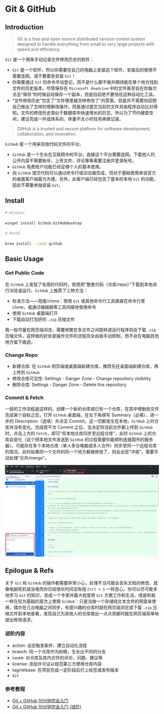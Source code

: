 # Git & GitHub

## Introduction

> Git is a free and open source distributed version control system designed to handle everything from small to very large projects with speed and efficiency.

`Git` 是一个用来手动记录文件修改历史的软件：

- `Git` 是一个软件，所以你需要在自己的电脑上安装这个软件，安装后的使用不需要连网。请不要着急安装 `Git`！
- 你需要通过 `Git` 的命令手动登记，而不是什么都不做并期待能在某个地方找到文件的历史版本。尽管保存在 `Microsoft Onedrive` 中的文件甚至会在你每次点击“保存”的时候自动保存一个副本，但是目前绝不要信任这种自动化工具。
- “文件修改历史”包含了“文件哪里被怎样修改了”的答案，但是并不需要你回想自己做出了怎样的增删改操作，而是通过提交当前的文件并由程序自动比对得知。文件的修改历史类似于数据库中快速增长的日志，所以为了节约硬盘空间，建议完成一件成体系的、体量不太小的任务再做记录。

> GitHub is a trusted and secure platform for software development, collaboration, and innovation.

`GitHub` 是一个用来存放代码文件的平台。

- `GitHub` 是一个生长在互联网中的平台，连接这个平台需要连网。下载他人的公开内容不需要账号，上传文件、评论等等需要注册并登录账号。
- `GitHub` 免费账户功能已经足够个人的基本使用。
- 向 `GitHub` 提交代码可以通过命令行或浏览器完成，但对于基础使用来说官方的桌面客户端最为方便。另外，此客户端已经包含了基本的本地 `Git` 的功能，因此不需要单独安装 `Git`。

## Install

```sh
# Windows

winget install GitHub.GitHubDesktop

# MacOS

brew install --cask github
```

## Basic Usage

### Get Public Code

在 `GitHub` 上发现了有用的代码时，若想把“整套代码（仓库/repo）”下载到本地进行浏览或运行，`GitHub` 上推荐了三种方法：

- 标准方法——克隆/clone：使用 `Git` 或其他命令行工具直接在命令行里 clone，或通过编辑器等工具间接地使用命令
- 使用 `GitHub` 桌面端打开
- 下载自动打包好的 `.zip` 压缩文件

我一般尽量在网页端浏览，需要频繁在多文件之间跳转或运行程序则会下载 `.zip` 压缩文件。这样做的好处是操作文件的流程完全由我手动控制，而不会在电脑其他地方留下痕迹。

### Change Repo

- 新建仓库: 在 `GitHub` 网页端或桌面端新建仓库，推荐先在桌面端新建仓库，再上传到 `GitHub`
- 修改仓库可见性: Settings - Danger Zone - Change repository visibility
- 删除仓库: Settings - Danger Zone - Delete this repository

### Commit & Fetch

一般的工作流程是这样的。创建一个新的仓库或已有一个仓库，在其中增删改文件完成某个目标之后，打开 `GitHub` 桌面端，在左下角填写 Summary（必填）、进一步的 Description（选填）并点击 Commit。这一切都发生在本地，`GitHub` 上的仓库并没有变化。完成若干次 Commit 之后，当决定将当前文件都上传到 `GitHub` 时，点击上方的 `Fetch`，即可“将本地仓库同步至远程仓库”，此时 `GitHub` 上的仓库会变化（这个把本地文件发送到 `GitHub` 的过程需要你能顺利连接国外的服务器）。可能存在多个本地仓库（单人多台电脑或多人合作）同步至同一个远程仓库的情况，此时如果同一个文件的同一个地方都被修改了，则会出现“冲突”，需要手动处理“合并/merge”。

![Commit & Fetch](../images/Git%20&%20GitHub.png)

## Epilogue & Refs

关于 `Git` 和 `GitHub` 的操作都需要非常小心，处理不当可能会丢失文档的修改，就像电脑死机或没电而你已经很长时间没有按 `Ctrl + S` 一样恶心。你可以尽可能多地学习 `Git` 的知识，变成一个专家并最大程度用 `Git` 方便工作和生活，或是和我一样在较为基础的层次上使用 `GitHub`：只是当做一个存储纯文本文件的网盘来使用，偶尔在几台电脑之间同步，有感兴趣的仓库时就在网页端浏览或下载 `.zip` 压缩文件到本地查看，发现自己为其他人的仓库做出一点点贡献时就在网页端简单地提出修改请求。

### 进阶内容

- action: 设定触发条件，建立自动化流程
- branch: 同一个仓库作为树根，生长出不同的分支
- iuuse: 对仓库及其内文件的评论、问题、建议等
- license: 添加许可证以规范第三方使用仓库内容
- tag/release: 在项目完成一定阶段后打上标签或发布版本
- `Git`

### 参考教程

- [Git + GitHub 10分钟完全入门](https://www.bilibili.com/video/BV1KD4y1S7FL/)
- [Git + GitHub 10分钟完全入门 (进阶)](https://www.bilibili.com/video/BV1hA411v7qX/)